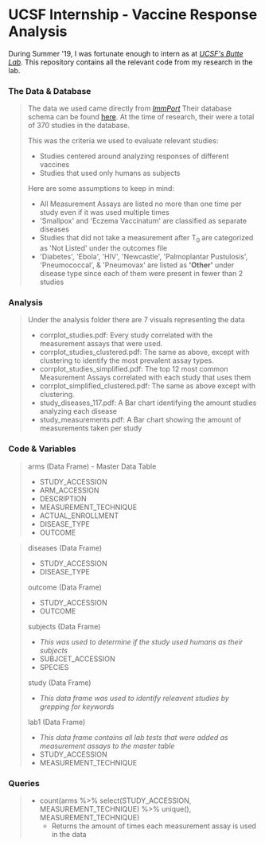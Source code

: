 # UCSF Internship - Vaccine Response Analysis

During Summer '19, I was fortunate enough to intern as at *[UCSF's Butte Lab](http://buttelab.ucsf.edu)*. This repository contains all the relevant code from my research in the lab.


### The Data & Database
> The data we used came directly from *[ImmPort](https://immport.org)* Their database schema can be found [here](https://www.immport.org/shared/dataModel). At the time of research, their were a total of 370 studies in the database. 
>
> This was the criteria we used to evaluate relevant studies:
> - Studies centered around analyzing responses of different vaccines<br>
> - Studies that used only humans as subjects
>
> Here are some assumptions to keep in mind:
> - All Measurement Assays are listed no more than one time per study even if it was used multiple times
> - 'Smallpox' and 'Eczema Vaccinatum' are classified as separate diseases 
> - Studies that did not take a measurement after T<sub>0</sub> are categorized as 'Not Listed' under the outcomes file
> - 'Diabetes', 'Ebola', 'HIV',  'Newcastle', 'Palmoplantar Pustulosis', 'Pneumococcal', & 'Pneumovax' are listed as **'Other'** under disease type since each of them were present in fewer than 2 studies

### Analysis
> Under the analysis folder there are 7 visuals representing the data
> - corrplot_studies.pdf: Every study correlated with the measurement assays that were used. 
> - corrplot_studies_clustered.pdf: The same as above, except with clustering to identify the most prevalent assay types.
> - corrplot_studies_simplified.pdf: The top 12 most common Measurement Assays correlated with each study that uses them
> - corrplot_simplified_clustered.pdf: The same as above except with clustering.
> - study_diseases_117.pdf: A Bar chart identifying the amount studies analyzing each disease 
> - study_measurements.pdf: A Bar chart showing the amount of measurements taken per study

### Code & Variables
> arms (Data Frame) - Master Data Table
> - STUDY_ACCESSION 
> - ARM_ACCESSION
> - DESCRIPTION
> - MEASUREMENT_TECHNIQUE
> - ACTUAL_ENROLLMENT
> - DISEASE_TYPE
> - OUTCOME 

> diseases (Data Frame)
> - STUDY_ACCESSION
> - DISEASE_TYPE
>
> outcome (Data Frame)
> - STUDY_ACCESSION
> - OUTCOME
> 
> subjects (Data Frame)
> - *This was used to determine if the study used humans as their subjects*
> - SUBJCET_ACCESSION
> - SPECIES
> 
> study (Data Frame)
> - *This data frame was used to identify releavent studies by grepping for keywords*
>
> lab1 (Data Frame)
> - *This data frame contains all lab tests that were added as measurement assays to the master table*
> - STUDY_ACCESSION
> - MEASUREMENT_TECHNIQUE

### Queries
> - count(arms %>% select(STUDY_ACCESSION, MEASUREMENT_TECHNIQUE) %>% unique(), MEASUREMENT_TECHNIQUE)
>   - Returns the amount of times each measurement assay is used in the data


